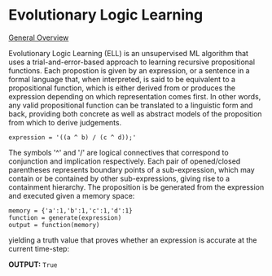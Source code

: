 # Evolutionary Logic Learning

[General Overview](https://signifiedorigins.wordpress.com/2018/06/03/1024/)

Evolutionary Logic Learning (ELL) is an unsupervised ML algorithm that uses a trial-and-error-based approach to learning recursive propositional functions. Each propostion is given by an expression, or a sentence in a formal language that, when interpreted, is said to be equivalent to a propositional function, which is either derived from or produces the expression depending on which representation comes first. In other words, any valid propositional function can be translated to a linguistic form and back, providing both concrete as well as abstract models of the proposition from which to derive judgements.
    
    expression = '((a ^ b) / (c ^ d));'
        
  
The symbols '^' and '/' are logical connectives that correspond to conjunction and implication respectively. Each pair of opened/closed parentheses represents boundary points of a sub-expression, which may contain or be contained by other sub-expressions, giving rise to  a containment hierarchy. The proposition is be generated from the expression and executed given a memory space:

    memory = {'a':1,'b':1,'c':1,'d':1}
    function = generate(expression)
    output = function(memory)
 
 yielding a truth value that proves whether an expression is accurate at the current time-step:  
    
__OUTPUT:__ `True`
